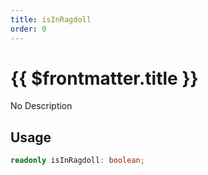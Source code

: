 ```yaml
---
title: isInRagdoll
order: 0
---
```


# {{ $frontmatter.title }}

No Description

## Usage

```ts
readonly isInRagdoll: boolean;
```
